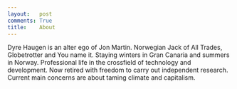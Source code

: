 ```yaml
---
layout:   post
comments: True
title:    About
---    
```



Dyre Haugen is an alter ego of Jon Martin.
Norwegian Jack of All Trades, Globetrotter and You name it.
Staying winters in Gran Canaria and summers in Norway.
Professional life in the crossfield of technology and development.
Now retired with freedom to carry out independent research.
Current main concerns are about taming climate and capitalism.


